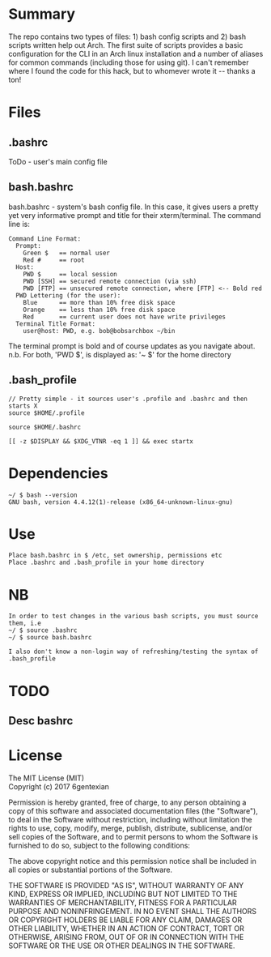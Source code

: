 # Summary

  The repo contains two types of files: 1) bash config scripts and 2) bash scripts written help out Arch.
  The first suite of scripts provides a basic configuration for the CLI in an Arch linux installation and a number of aliases for common commands (including those for using git).
  I can't remember where I found the code for this hack, but to whomever wrote it -- thanks a ton!

# Files

## .bashrc
ToDo - user's main config file

## bash.bashrc
bash.bashrc - system's bash config file.  In this case, it gives users a pretty yet very informative prompt and title for their xterm/terminal. The command line is:
```
Command Line Format:
  Prompt:
    Green $   == normal user
    Red #     == root
  Host:
    PWD $     == local session
    PWD [SSH] == secured remote connection (via ssh)
    PWD [FTP] == unsecured remote connection, where [FTP] <-- Bold red
  PWD Lettering (for the user):
    Blue      == more than 10% free disk space
    Orange    == less than 10% free disk space
    Red       == current user does not have write privileges
  Terminal Title Format:
    user@host: PWD, e.g. bob@bobsarchbox ~/bin
```
The terminal prompt is bold and of course updates as you navigate about.
n.b. For both, 'PWD $', is displayed as:  '~ $'  for the home directory

## .bash_profile
```
// Pretty simple - it sources user's .profile and .bashrc and then starts X
source $HOME/.profile

source $HOME/.bashrc

[[ -z $DISPLAY && $XDG_VTNR -eq 1 ]] && exec startx
```

# Dependencies

```
~/ $ bash --version
GNU bash, version 4.4.12(1)-release (x86_64-unknown-linux-gnu)
```

# Use

```
Place bash.bashrc in $ /etc, set ownership, permissions etc
Place .bashrc and .bash_profile in your home directory
```
# NB
```
In order to test changes in the various bash scripts, you must source them, i.e
~/ $ source .bashrc
~/ $ source bash.bashrc

I also don't know a non-login way of refreshing/testing the syntax of .bash_profile
```

# TODO
## Desc bashrc


# License

The MIT License (MIT)  
Copyright (c) 2017 6gentexian

Permission is hereby granted, free of charge, to any person obtaining a copy
of this software and associated documentation files (the "Software"), to deal
in the Software without restriction, including without limitation the rights
to use, copy, modify, merge, publish, distribute, sublicense, and/or sell
copies of the Software, and to permit persons to whom the Software is
furnished to do so, subject to the following conditions:

The above copyright notice and this permission notice shall be included in all
copies or substantial portions of the Software.

THE SOFTWARE IS PROVIDED "AS IS", WITHOUT WARRANTY OF ANY KIND, EXPRESS OR
IMPLIED, INCLUDING BUT NOT LIMITED TO THE WARRANTIES OF MERCHANTABILITY,
FITNESS FOR A PARTICULAR PURPOSE AND NONINFRINGEMENT. IN NO EVENT SHALL THE
AUTHORS OR COPYRIGHT HOLDERS BE LIABLE FOR ANY CLAIM, DAMAGES OR OTHER
LIABILITY, WHETHER IN AN ACTION OF CONTRACT, TORT OR OTHERWISE, ARISING FROM,
OUT OF OR IN CONNECTION WITH THE SOFTWARE OR THE USE OR OTHER DEALINGS IN THE
SOFTWARE.
